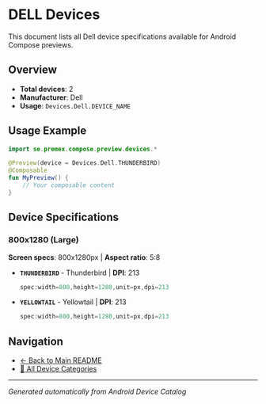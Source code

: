 # DELL Devices

This document lists all Dell device specifications available for Android Compose previews.

## Overview

- **Total devices**: 2
- **Manufacturer**: Dell
- **Usage**: `Devices.Dell.DEVICE_NAME`

## Usage Example

```kotlin
import se.premex.compose.preview.devices.*

@Preview(device = Devices.Dell.THUNDERBIRD)
@Composable
fun MyPreview() {
    // Your composable content
}
```

## Device Specifications

### 800x1280 (Large)

**Screen specs**: 800x1280px | **Aspect ratio**: 5:8

- **`THUNDERBIRD`** - Thunderbird | **DPI**: 213
  ```kotlin
  spec:width=800,height=1280,unit=px,dpi=213
  ```

- **`YELLOWTAIL`** - Yellowtail | **DPI**: 213
  ```kotlin
  spec:width=800,height=1280,unit=px,dpi=213
  ```

## Navigation

- [← Back to Main README](../../README.md)
- [📱 All Device Categories](../README.md)

---
*Generated automatically from Android Device Catalog*
